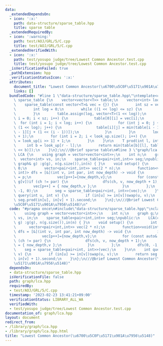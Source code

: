 ```yaml
---
data:
  _extendedDependsOn:
  - icon: ':x:'
    path: data-structure/sparse_table.hpp
    title: sparse table
  _extendedRequiredBy:
  - icon: ':warning:'
    path: test/AOJ/GRL/5/C.cpp
    title: test/AOJ/GRL/5/C.cpp
  _extendedVerifiedWith:
  - icon: ':x:'
    path: test/yosupo judge/tree/Lowest Common Ancestor.test.cpp
    title: test/yosupo judge/tree/Lowest Common Ancestor.test.cpp
  _isVerificationFailed: true
  _pathExtension: hpp
  _verificationStatusIcon: ':x:'
  attributes:
    document_title: "Lowest Common Ancestor(\u6700\u5C0F\u5171\u901A\u7956\u5148)"
    links: []
  bundledCode: "#line 1 \"data-structure/sparse_table.hpp\"\ntemplate<class T>\nclass\
    \ sparse_table {\n    vector<vector<T>> table;\n    vector<int> look_up;\npublic:\n\
    \    sparse_table(const vector<T>& vec = {}) {\n        int sz = vec.size();\n\
    \        int log = 0;\n        while ((1 << log) <= sz) {\n            log++;\n\
    \        }\n        table.assign(log, vector<T>(1 << log));\n        for (int\
    \ i = 0; i < sz; i++) {\n            table[0][i] = vec[i];\n        }\n      \
    \  for (int i = 1; i < log; i++) {\n            for (int j = 0; j + (1 << i) <=\
    \ (1 << log); j++) {\n                table[i][j] = min(table[i - 1][j], table[i\
    \ - 1][j + (1 << (i - 1))]);\n            }\n        }\n        look_up.resize(sz\
    \ + 1);\n        for (int i = 2; i < look_up.size(); i++) {\n            look_up[i]\
    \ = look_up[i >> 1] + 1;\n        }\n    }\n\n    T prod(int l, int r) {\n   \
    \     int b = look_up[r - l];\n        return min(table[b][l], table[b][r - (1\
    \ << b)]);\n    }\n};\n///@brief sparse table\n#line 3 \"graph/lca.hpp\"\nclass\
    \ LCA {\n    using graph = vector<vector<int>>;\n    int n;\n    graph g;\n  \
    \  vector<int> vs, in;\n    sparse_table<pair<int,int>> seg;\npublic:\n    LCA(const\
    \ graph& g) :g(g), n(g.size()),in(n) { }\n    void setup() {\n        int p =\
    \ 0;\n        vector<pair<int,int>> vec(2 * n);\n        function<void(int, int,\
    \ int)> dfs = [&](int v, int par, int now_depth) -> void {\n            in[v]\
    \ = p;\n            vec[p++]={now_depth,v};\n            for (const auto& ch :\
    \ g[v])if (ch != par) {\n                dfs(ch, v, now_depth + 1);\n        \
    \        vec[p++] = { now_depth,v };\n            }\n        };\n        dfs(0,\
    \ -1, 0);\n        seg = sparse_table<pair<int, int>>(vec);\n    }\n\n    int\
    \ query(int u, int v) {\n        if (in[u] >= in[v])swap(u, v);\n        return\
    \ seg.prod(in[u], in[v] + 1).second;\n    }\n};\n///@brief Lowest Common Ancestor(\u6700\
    \u5C0F\u5171\u901A\u7956\u5148)\n"
  code: "#pragma once\n#include\"data-structure/sparse_table.hpp\"\nclass LCA {\n\
    \    using graph = vector<vector<int>>;\n    int n;\n    graph g;\n    vector<int>\
    \ vs, in;\n    sparse_table<pair<int,int>> seg;\npublic:\n    LCA(const graph&\
    \ g) :g(g), n(g.size()),in(n) { }\n    void setup() {\n        int p = 0;\n  \
    \      vector<pair<int,int>> vec(2 * n);\n        function<void(int, int, int)>\
    \ dfs = [&](int v, int par, int now_depth) -> void {\n            in[v] = p;\n\
    \            vec[p++]={now_depth,v};\n            for (const auto& ch : g[v])if\
    \ (ch != par) {\n                dfs(ch, v, now_depth + 1);\n                vec[p++]\
    \ = { now_depth,v };\n            }\n        };\n        dfs(0, -1, 0);\n    \
    \    seg = sparse_table<pair<int, int>>(vec);\n    }\n\n    int query(int u, int\
    \ v) {\n        if (in[u] >= in[v])swap(u, v);\n        return seg.prod(in[u],\
    \ in[v] + 1).second;\n    }\n};\n///@brief Lowest Common Ancestor(\u6700\u5C0F\
    \u5171\u901A\u7956\u5148)"
  dependsOn:
  - data-structure/sparse_table.hpp
  isVerificationFile: false
  path: graph/lca.hpp
  requiredBy:
  - test/AOJ/GRL/5/C.cpp
  timestamp: '2023-02-23 13:41:21+09:00'
  verificationStatus: LIBRARY_ALL_WA
  verifiedWith:
  - test/yosupo judge/tree/Lowest Common Ancestor.test.cpp
documentation_of: graph/lca.hpp
layout: document
redirect_from:
- /library/graph/lca.hpp
- /library/graph/lca.hpp.html
title: "Lowest Common Ancestor(\u6700\u5C0F\u5171\u901A\u7956\u5148)"
---
```

